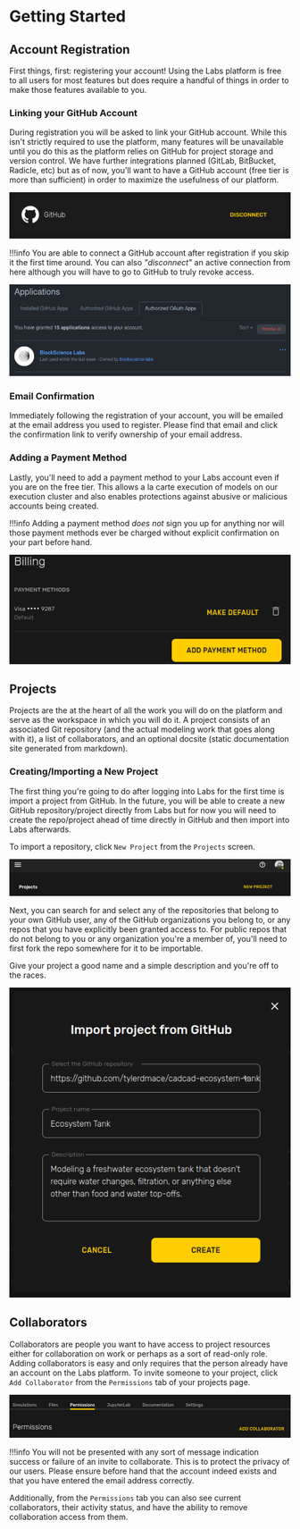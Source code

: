 # Getting Started
## Account Registration
First things, first: registering your account! Using the Labs platform is free to all users for most features but does require a handful of things in order to make those features available to you.

### Linking your GitHub Account
During registration you will be asked to link your GitHub account. While this isn't strictly required to use the platform, many features will be unavailable until you do this as the platform relies on GitHub for project storage and version control. We have further integrations planned (GitLab, BitBucket, Radicle, etc) but as of now, you'll want to have a GitHub account (free tier is more than sufficient) in order to maximize the usefulness of our platform.

![](images/github-connection.png)

!!!info
    You are able to connect a GitHub account after registration if you skip it the first time around. You can also *"disconnect"* an active connection from here although you will have to go to GitHub to truly revoke access.
    
![](images/github-revoke.png)

### Email Confirmation
Immediately following the registration of your account, you will be emailed at the email address you used to register. Please find that email and click the confirmation link to verify ownership of your email address.

### Adding a Payment Method
Lastly, you'll need to add a payment method to your Labs account even if you are on the free tier. This allows a la carte execution of models on our execution cluster and also enables protections against abusive or malicious accounts being created.

!!!info
    Adding a payment method *does not* sign you up for anything nor will those payment methods ever be charged without explicit confirmation on your part before hand.

![](images/payment-method.png)

## Projects
Projects are the at the heart of all the work you will do on the platform and serve as the workspace in which you will do it. A project consists of an associated Git repository (and the actual modeling work that goes along with it), a list of collaborators, and an optional docsite (static documentation site generated from markdown).

### Creating/Importing a New Project
The first thing you're going to do after logging into Labs for the first time is import a project from GitHub. In the future, you will be able to create a new GitHub repository/project directly from Labs but for now you will need to create the repo/project ahead of time directly in GitHub and then import into Labs afterwards.

To import a repository, click `New Project` from the `Projects` screen.

![](images/new-project.png)

Next, you can search for and select any of the repositories that belong to your own GitHub user, any of the GitHub organizations you belong to, or any repos that you have explicitly been granted access to. For public repos that do not belong to you or any organization you're a member of, you'll need to first fork the repo somewhere for it to be importable.

Give your project a good name and a simple description and you're off to the races.

![](images/project-import.png)

## Collaborators
Collaborators are people you want to have access to project resources either for collaboration on work or perhaps as a sort of read-only role. Adding collaborators is easy and only requires that the person already have an account on the Labs platform. To invite someone to your project, click `Add Collaborator` from the `Permissions` tab of your projects page.

![](images/add-collaborator.png)

!!!info
    You will not be presented with any sort of message indication success or failure of an invite to collaborate. This is to protect the privacy of our users. Please ensure before hand that the account indeed exists and that you have entered the email address correctly.
    
Additionally, from the `Permissions` tab you can also see current collaborators, their activity status, and have the ability to remove collaboration access from them.